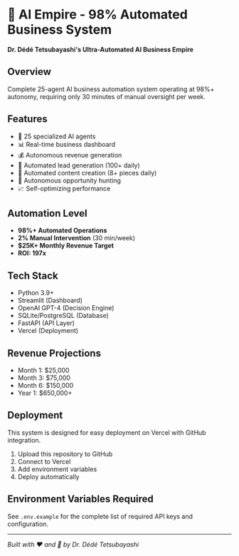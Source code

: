 # 🤖 AI Empire - 98% Automated Business System

**Dr. Dédé Tetsubayashi's Ultra-Automated AI Business Empire**

## Overview
Complete 25-agent AI business automation system operating at 98%+ autonomy, requiring only 30 minutes of manual oversight per week.

## Features
- 🤖 25 specialized AI agents
- 📊 Real-time business dashboard  
- 💰 Autonomous revenue generation
- 👥 Automated lead generation (100+ daily)
- 📝 Automated content creation (8+ pieces daily)
- 🎯 Autonomous opportunity hunting
- 📈 Self-optimizing performance

## Automation Level
- **98%+ Automated Operations**
- **2% Manual Intervention** (30 min/week)
- **$25K+ Monthly Revenue Target**
- **ROI: 197x**

## Tech Stack
- Python 3.9+
- Streamlit (Dashboard)
- OpenAI GPT-4 (Decision Engine)
- SQLite/PostgreSQL (Database)
- FastAPI (API Layer)
- Vercel (Deployment)

## Revenue Projections
- Month 1: $25,000
- Month 3: $75,000
- Month 6: $150,000
- Year 1: $650,000+

## Deployment
This system is designed for easy deployment on Vercel with GitHub integration.

1. Upload this repository to GitHub
2. Connect to Vercel
3. Add environment variables
4. Deploy automatically

## Environment Variables Required
See `.env.example` for the complete list of required API keys and configuration.

---
*Built with ❤️ and 🤖 by Dr. Dédé Tetsubayashi*